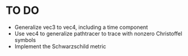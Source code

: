 # TO DO

- Generalize vec3 to vec4, including a time component
- Use vec4 to generalize pathtracer to trace with nonzero Christoffel symbols
- Implement the Schwarzschild metric
